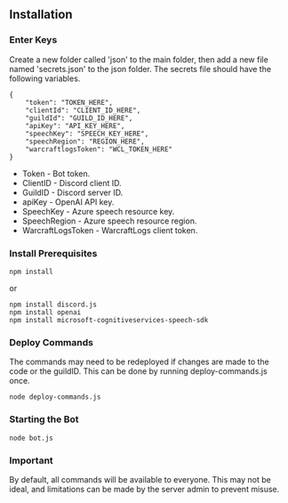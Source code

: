 ## Installation

### Enter Keys

Create a new folder called 'json' to the main folder, then add a new file named 'secrets.json' to the json folder. The secrets file should have the following variables.

    {
        "token": "TOKEN_HERE",
        "clientId": "CLIENT_ID_HERE",
        "guildId": "GUILD_ID_HERE",
        "apiKey": "API_KEY_HERE",
        "speechKey": "SPEECH_KEY_HERE",
        "speechRegion": "REGION_HERE",
        "warcraftlogsToken": "WCL_TOKEN_HERE"
    }

* Token - Bot token. 
* ClientID - Discord client ID.
* GuildID - Discord server ID.
* apiKey - OpenAI API key.
* SpeechKey - Azure speech resource key.
* SpeechRegion - Azure speech resource region.
* WarcraftLogsToken - WarcraftLogs client token.

### Install Prerequisites

    npm install

or

    npm install discord.js
    npm install openai
    npm install microsoft-cognitiveservices-speech-sdk

### Deploy Commands

The commands may need to be redeployed if changes are made to the code or the guildID. This can be done by running deploy-commands.js once.

    node deploy-commands.js

### Starting the Bot

    node bot.js

### Important

By default, all commands will be available to everyone. This may not be ideal, and limitations can be made by the server admin to prevent misuse.